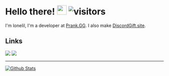 # Hello there! <img src="https://cdn.discordapp.com/emojis/786373074487345152.png" width="30px"> ![visitors](https://visitor-badge-reloaded.herokuapp.com/badge?page_id=lonelil.githubreadme&color=00cf00)

I'm lonelil, I'm a developer at [Prank.GG](https://prank.gg). I also make [DiscordGift.site](https://discordgift.site).

## Links
[![](https://img.shields.io/badge/-discord-5865F2?style=flat-square)](https://discord.com/users/603129750638034957)
[![](https://img.shields.io/badge/-twitter-1C9CEA?style=flat-square)](https://twitter.com/lonelilpriv)

---

[![Github Stats](https://github-readme-stats.vercel.app/api?username=lonelil&theme=dark&show_icons=true)](https://github.com/lonelil)
